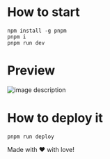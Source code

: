 

# How to start
```
npm install -g pnpm
pnpm i
pnpm run dev
```

# Preview

![image description](demo.gif)


# How to deploy it
```
pnpm run deploy
```

Made with ❤️ with love!
